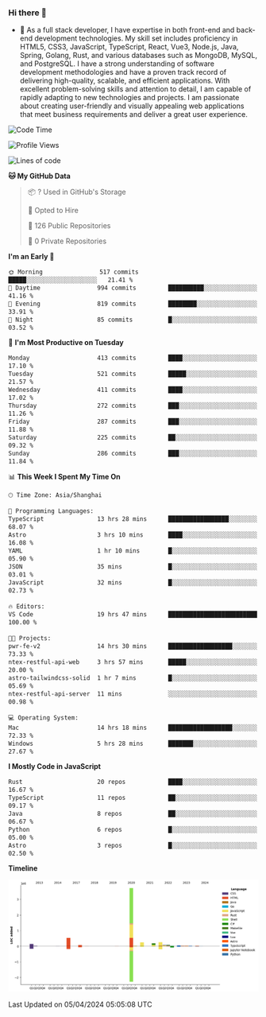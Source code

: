 ### Hi there 👋

- 🌱 As a full stack developer, I have expertise in both front-end and back-end development technologies. My skill set includes proficiency in HTML5, CSS3, JavaScript, TypeScript, React, Vue3, Node.js, Java, Spring, Golang, Rust, and various databases such as MongoDB, MySQL, and PostgreSQL. I have a strong understanding of software development methodologies and have a proven track record of delivering high-quality, scalable, and efficient applications. With excellent problem-solving skills and attention to detail, I am capable of rapidly adapting to new technologies and projects. I am passionate about creating user-friendly and visually appealing web applications that meet business requirements and deliver a great user experience.

<!--START_SECTION:waka-->
![Code Time](http://img.shields.io/badge/Code%20Time-1%2C326%20hrs%2035%20mins-blue)

![Profile Views](http://img.shields.io/badge/Profile%20Views-0-blue)

![Lines of code](https://img.shields.io/badge/From%20Hello%20World%20I%27ve%20Written-5.6%20million%20lines%20of%20code-blue)

**🐱 My GitHub Data** 

> 📦 ? Used in GitHub's Storage 
 > 
> 💼 Opted to Hire
 > 
> 📜 126 Public Repositories 
 > 
> 🔑 0 Private Repositories 
 > 
**I'm an Early 🐤** 

```text
🌞 Morning                517 commits         █████░░░░░░░░░░░░░░░░░░░░   21.41 % 
🌆 Daytime                994 commits         ██████████░░░░░░░░░░░░░░░   41.16 % 
🌃 Evening                819 commits         ████████░░░░░░░░░░░░░░░░░   33.91 % 
🌙 Night                  85 commits          █░░░░░░░░░░░░░░░░░░░░░░░░   03.52 % 
```
📅 **I'm Most Productive on Tuesday** 

```text
Monday                   413 commits         ████░░░░░░░░░░░░░░░░░░░░░   17.10 % 
Tuesday                  521 commits         █████░░░░░░░░░░░░░░░░░░░░   21.57 % 
Wednesday                411 commits         ████░░░░░░░░░░░░░░░░░░░░░   17.02 % 
Thursday                 272 commits         ███░░░░░░░░░░░░░░░░░░░░░░   11.26 % 
Friday                   287 commits         ███░░░░░░░░░░░░░░░░░░░░░░   11.88 % 
Saturday                 225 commits         ██░░░░░░░░░░░░░░░░░░░░░░░   09.32 % 
Sunday                   286 commits         ███░░░░░░░░░░░░░░░░░░░░░░   11.84 % 
```


📊 **This Week I Spent My Time On** 

```text
🕑︎ Time Zone: Asia/Shanghai

💬 Programming Languages: 
TypeScript               13 hrs 28 mins      █████████████████░░░░░░░░   68.07 % 
Astro                    3 hrs 10 mins       ████░░░░░░░░░░░░░░░░░░░░░   16.08 % 
YAML                     1 hr 10 mins        █░░░░░░░░░░░░░░░░░░░░░░░░   05.90 % 
JSON                     35 mins             █░░░░░░░░░░░░░░░░░░░░░░░░   03.01 % 
JavaScript               32 mins             █░░░░░░░░░░░░░░░░░░░░░░░░   02.73 % 

🔥 Editors: 
VS Code                  19 hrs 47 mins      █████████████████████████   100.00 % 

🐱‍💻 Projects: 
pwr-fe-v2                14 hrs 30 mins      ██████████████████░░░░░░░   73.33 % 
ntex-restful-api-web     3 hrs 57 mins       █████░░░░░░░░░░░░░░░░░░░░   20.00 % 
astro-tailwindcss-solid  1 hr 7 mins         █░░░░░░░░░░░░░░░░░░░░░░░░   05.69 % 
ntex-restful-api-server  11 mins             ░░░░░░░░░░░░░░░░░░░░░░░░░   00.98 % 

💻 Operating System: 
Mac                      14 hrs 18 mins      ██████████████████░░░░░░░   72.33 % 
Windows                  5 hrs 28 mins       ███████░░░░░░░░░░░░░░░░░░   27.67 % 
```

**I Mostly Code in JavaScript** 

```text
Rust                     20 repos            ████░░░░░░░░░░░░░░░░░░░░░   16.67 % 
TypeScript               11 repos            ██░░░░░░░░░░░░░░░░░░░░░░░   09.17 % 
Java                     8 repos             ██░░░░░░░░░░░░░░░░░░░░░░░   06.67 % 
Python                   6 repos             █░░░░░░░░░░░░░░░░░░░░░░░░   05.00 % 
Astro                    3 repos             █░░░░░░░░░░░░░░░░░░░░░░░░   02.50 % 
```



**Timeline**

![Lines of Code chart](https://raw.githubusercontent.com/elton/elton/main/assets/bar_graph.png)


 Last Updated on 05/04/2024 05:05:08 UTC
<!--END_SECTION:waka-->

<!--
**elton/elton** is a ✨ _special_ ✨ repository because its `README.md` (this file) appears on your GitHub profile.

Here are some ideas to get you started:

- 🔭 I’m currently working on ...
- 🌱 I’m currently learning ...
- 👯 I’m looking to collaborate on ...
- 🤔 I’m looking for help with ...
- 💬 Ask me about ...
- 📫 How to reach me: ...
- 😄 Pronouns: ...
- ⚡ Fun fact: ...
-->
